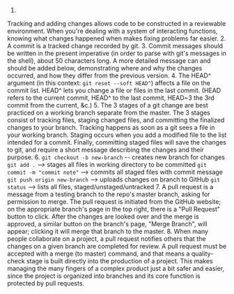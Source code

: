 1.
Tracking and adding changes allows code to be constructed in a reviewable environment. When you're dealing with a system of interacting functions, knowing what changes happened when makes fixing problems far easier.
2.
A commit is a tracked change recorded by git.
3.
Commit messages should be written in the present imperative (in order to parse with git's messages in the shell), about 50 characters long. A more detailed message can and should be added below, demonstrating where and why the changes occurred, and how they differ from the previous version.
4.
The HEAD^ argument (in this context: `git reset --soft HEAD^`) affects a  file on the commit list. HEAD^ lets you change a file or files in the last commit. (HEAD refers to the current commit, HEAD^ to the last commit, HEAD~3 the 3rd commit from the current, &c.)
5.
The 3 stages of a git change are best practiced on a working branch separate from the master. The 3 stages consist of tracking files, staging changed files, and committing the finalized changes to your branch. Tracking happens as soon as a git sees a file in your working branch. Staging occurs when you add a modified file to the list intended for a commit. Finally, committing staged files will save the changes to git, and require a short message describing the changes and their purpose.
6.
`git checkout -b new-branch` -- creates new branch for changes
`git add .` --> stages all files in working directory to be committed
`git commit -m "commit note"` --> commits all staged files with commit message
`git push origin new-branch` --> uploads changes on branch to GitHub
`git status` --> lists all files, staged/unstaged/untracked
7.
A pull request is a message from a testing branch to the repo's master branch, asking for permission to merge. The pull request is initiated from the GitHub website; on the appropriate branch's page in the top right, there is a "Pull Request" button to click. After the changes are looked over and the merge is approved, a similar button on the branch's page, "Merge Branch", will appear; clicking it will merge that branch to the master.
8.
When many people collaborate on a project, a pull request notifies others that the changes on a given branch are completed for review. A pull request must be accepted with a merge (to master) command, and that means a quality-check stage is built directly into the production of a project. This makes managing the many fingers of a complex product just a bit safer and easier, since the project is organized into branches and its core function is protected by pull requests.